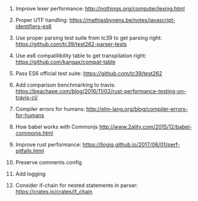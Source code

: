 1. Improve lexer performance:
http://nothings.org/computer/lexing.html

2. Proper UTF handling:
https://mathiasbynens.be/notes/javascript-identifiers-es6

3. Use proper parsing test suite from tc39 to get parsing right:
https://github.com/tc39/test262-parser-tests

4. Use es6 compatilibility table to get transpilation right:
https://github.com/kangax/compat-table

5. Pass ES6 official test suite:
https://github.com/tc39/test262

6. Add comparison benchmarking to travis:
https://beachape.com/blog/2016/11/02/rust-performance-testing-on-travis-ci/

7. Compiler errors for humans:
http://elm-lang.org/blog/compiler-errors-for-humans

8. How babel works with Commonjs
http://www.2ality.com/2015/12/babel-commonjs.html

9. Improve rust performance:
https://llogiq.github.io/2017/06/01/perf-pitfalls.html

10. Preserve comments config

11. Add logging

12. Consider if-chain for nested statements in parser:
https://crates.io/crates/if_chain
